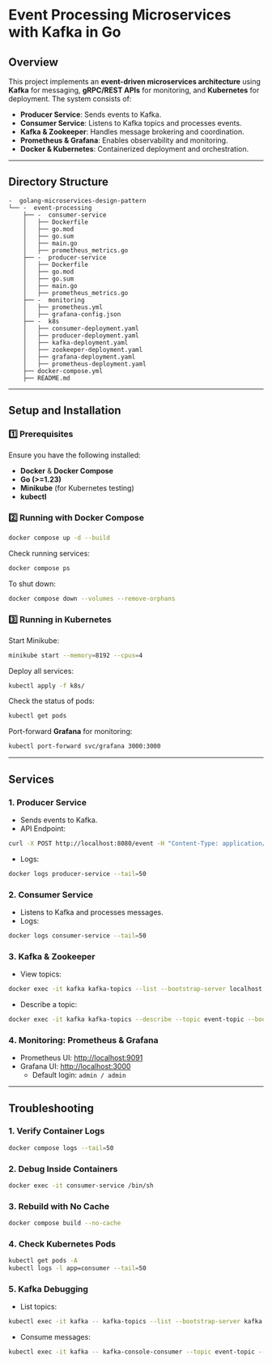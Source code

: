 # Event Processing Microservices with Kafka in Go

## Overview
This project implements an **event-driven microservices architecture** using **Kafka** for messaging, **gRPC/REST APIs** for monitoring, and **Kubernetes** for deployment. The system consists of:

- **Producer Service**: Sends events to Kafka.
- **Consumer Service**: Listens to Kafka topics and processes events.
- **Kafka & Zookeeper**: Handles message brokering and coordination.
- **Prometheus & Grafana**: Enables observability and monitoring.
- **Docker & Kubernetes**: Containerized deployment and orchestration.

---

## Directory Structure
```
-  golang-microservices-design-pattern
└── -  event-processing
    ├── -  consumer-service
    │   ├── Dockerfile
    │   ├── go.mod
    │   ├── go.sum
    │   ├── main.go
    │   ├── prometheus_metrics.go
    ├── -  producer-service
    │   ├── Dockerfile
    │   ├── go.mod
    │   ├── go.sum
    │   ├── main.go
    │   ├── prometheus_metrics.go
    ├── -  monitoring
    │   ├── prometheus.yml
    │   ├── grafana-config.json
    ├── -  k8s
    │   ├── consumer-deployment.yaml
    │   ├── producer-deployment.yaml
    │   ├── kafka-deployment.yaml
    │   ├── zookeeper-deployment.yaml
    │   ├── grafana-deployment.yaml
    │   ├── prometheus-deployment.yaml
    ├── docker-compose.yml
    ├── README.md
```

---

## Setup and Installation

### **1️⃣ Prerequisites**
Ensure you have the following installed:
- **Docker** & **Docker Compose**
- **Go (>=1.23)**
- **Minikube** (for Kubernetes testing)
- **kubectl**

### **2️⃣ Running with Docker Compose**
```sh
docker compose up -d --build
```
Check running services:
```sh
docker compose ps
```

To shut down:
```sh
docker compose down --volumes --remove-orphans
```

### **3️⃣ Running in Kubernetes**
Start Minikube:
```sh
minikube start --memory=8192 --cpus=4
```
Deploy all services:
```sh
kubectl apply -f k8s/
```
Check the status of pods:
```sh
kubectl get pods
```
Port-forward **Grafana** for monitoring:
```sh
kubectl port-forward svc/grafana 3000:3000
```

---

## Services

### **1️. Producer Service**
- Sends events to Kafka.
- API Endpoint:
```sh
curl -X POST http://localhost:8080/event -H "Content-Type: application/json" -d '{"message": "Hello Kafka!"}'
```
- Logs:
```sh
docker logs producer-service --tail=50
```

### **2️. Consumer Service**
- Listens to Kafka and processes messages.
- Logs:
```sh
docker logs consumer-service --tail=50
```

### **3️. Kafka & Zookeeper**
- View topics:
```sh
docker exec -it kafka kafka-topics --list --bootstrap-server localhost:9092
```
- Describe a topic:
```sh
docker exec -it kafka kafka-topics --describe --topic event-topic --bootstrap-server localhost:9092
```

### **4️. Monitoring: Prometheus & Grafana**
- Prometheus UI: [http://localhost:9091](http://localhost:9091)
- Grafana UI: [http://localhost:3000](http://localhost:3000)
  - Default login: `admin / admin`

---

## Troubleshooting

### **1️. Verify Container Logs**
```sh
docker compose logs --tail=50
```

### **2️. Debug Inside Containers**
```sh
docker exec -it consumer-service /bin/sh
```

### **3️. Rebuild with No Cache**
```sh
docker compose build --no-cache
```

### **4️. Check Kubernetes Pods**
```sh
kubectl get pods -A
kubectl logs -l app=consumer --tail=50
```

### **5️. Kafka Debugging**
- List topics:
```sh
kubectl exec -it kafka -- kafka-topics --list --bootstrap-server kafka:9092
```
- Consume messages:
```sh
kubectl exec -it kafka -- kafka-console-consumer --topic event-topic --from-beginning --bootstrap-server kafka:9092
```